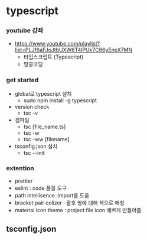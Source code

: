 # typescript

### youtube 강좌
- https://www.youtube.com/playlist?list=PLJf6aFJoJtbUXW6T4lPUk7C66yEneX7MN
    - 타입스크립트 (Typescript)
    - 땅콩코딩
### get started
- global로 typescript 설치
    - sudo npm install -g typescript
- version check 
    - tsc -v
- 컴파일
    - tsc [file_name.ts]
    - tsc -w
    - tsc -ww [filename]
- tsconfig.json 설치
    - tsc --init
### extention
- prettier
- eslint : code 품질 도구
- path intellisence :import를 도움
- bracket pair colizer : 괄호 쌍에 대해 색으로 매칭
- material icon theme : project file icon 예쁘게 만들어줌

## tsconfig.json
